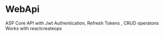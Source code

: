 # WebApi
ASP Core API with Jwt Authentication, Refresh Tokens , CRUD operatons
Works with reactcreateops
